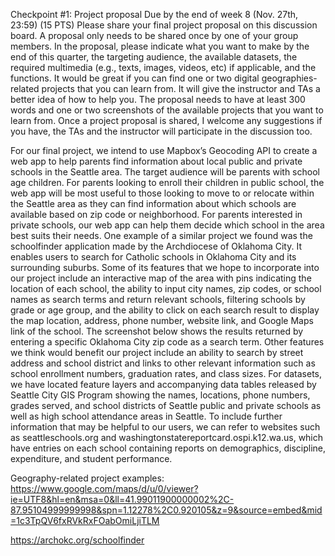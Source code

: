 Checkpoint #1: Project proposal Due by the end of week 8 (Nov. 27th, 23:59) (15 PTS)
Please share your final project proposal on this discussion board. A proposal only needs to be shared once by one of your group members. In the proposal, please indicate what you want to make by the end of this quarter, the targeting audience, the available datasets, the required multimedia (e.g., texts, images, videos, etc) if applicable, and the functions. It would be great if you can find one or two digital geographies-related projects that you can learn from. It will give the instructor and TAs a better idea of how to help you. The proposal needs to have at least 300 words and one or two screenshots of the available projects that you want to learn from. Once a project proposal is shared, I welcome any suggestions if you have, the TAs and the instructor will participate in the discussion too.

For our final project, we intend to use Mapbox’s Geocoding API to create a web app to help parents find information about local public and private schools in the Seattle area. The target audience will be parents with school age children. For parents looking to enroll their children in public school, the web app will be most useful to those looking to move to or relocate within the Seattle area as they can find information about which schools are available based on zip code or neighborhood. For parents interested in private schools, our web app can help them decide which school in the area best suits their needs. One example of a similar project we found was the schoolfinder application made by the Archdiocese of Oklahoma City. It enables users to search for Catholic schools in Oklahoma City and its surrounding suburbs. Some of its features that we hope to incorporate into our project include an interactive map of the area with pins indicating the location of each school, the ability to input city names, zip codes, or school names as search terms and return relevant schools, filtering schools by grade or age group, and the ability to click on each search result to display the map location, address, phone number, website link, and Google Maps link of the school. The screenshot below shows the results returned by entering a specific Oklahoma City zip code as a search term.  Other features we think would benefit our project include an ability to search by street address and school district and links to other relevant information such as school enrollment numbers, graduation rates, and class sizes.  For datasets, we have located feature layers and accompanying data tables released by Seattle City GIS Program showing the names, locations, phone numbers, grades served, and school districts of Seattle public and private schools as well as high school attendance areas in Seattle. To include further information that may be helpful to our users, we can refer to websites such as seattleschools.org and washingtonstatereportcard.ospi.k12.wa.us, which have entries on each school containing reports on demographics, discipline, expenditure, and student performance.


Geography-related project examples: https://www.google.com/maps/d/u/0/viewer?ie=UTF8&hl=en&msa=0&ll=41.99011900000002%2C-87.95104999999998&spn=1.12278%2C0.920105&z=9&source=embed&mid=1c3TpQV6fxRVkRxFOabOmiLjiTLM

https://archokc.org/schoolfinder